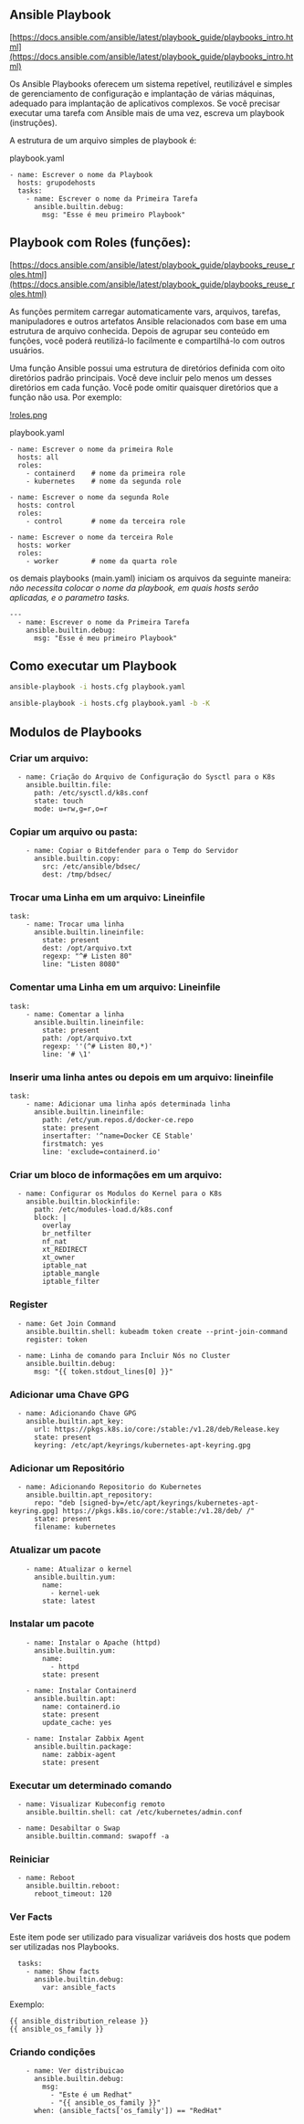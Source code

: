 ## Ansible Playbook

[https://docs.ansible.com/ansible/latest/playbook_guide/playbooks_intro.html](https://docs.ansible.com/ansible/latest/playbook_guide/playbooks_intro.html)

Os Ansible Playbooks oferecem um sistema repetível, reutilizável e simples de gerenciamento de configuração e implantação de várias máquinas, adequado para implantação de aplicativos complexos. Se você precisar executar uma tarefa com Ansible mais de uma vez, escreva um playbook (instruções).

A estrutura de um arquivo simples de playbook é:

playbook.yaml
```
- name: Escrever o nome da Playbook
  hosts: grupodehosts
  tasks:
    - name: Escrever o nome da Primeira Tarefa
      ansible.builtin.debug:
        msg: "Esse é meu primeiro Playbook"
```

## Playbook com Roles (funções):

[https://docs.ansible.com/ansible/latest/playbook_guide/playbooks_reuse_roles.html](https://docs.ansible.com/ansible/latest/playbook_guide/playbooks_reuse_roles.html)

As funções permitem carregar automaticamente vars, arquivos, tarefas, manipuladores e outros artefatos Ansible relacionados com base em uma estrutura de arquivo conhecida. Depois de agrupar seu conteúdo em funções, você poderá reutilizá-lo facilmente e compartilhá-lo com outros usuários.

Uma função Ansible possui uma estrutura de diretórios definida com oito diretórios padrão principais. Você deve incluir pelo menos um desses diretórios em cada função. Você pode omitir quaisquer diretórios que a função não usa. Por exemplo:

[!roles.png](roles.png)

playbook.yaml
```
- name: Escrever o nome da primeira Role
  hosts: all
  roles:
    - containerd    # nome da primeira role
    - kubernetes    # nome da segunda role

- name: Escrever o nome da segunda Role
  hosts: control
  roles:
    - control       # nome da terceira role

- name: Escrever o nome da terceira Role
  hosts: worker
  roles:
    - worker        # nome da quarta role
```
os demais playbooks (main.yaml) iniciam os arquivos da seguinte maneira:
<br>
*não necessita colocar o nome da playbook, em quais hosts serão aplicadas, e o parametro tasks.*
```
---
  - name: Escrever o nome da Primeira Tarefa
    ansible.builtin.debug:
      msg: "Esse é meu primeiro Playbook"
```

## Como executar um Playbook

```bash
ansible-playbook -i hosts.cfg playbook.yaml 

ansible-playbook -i hosts.cfg playbook.yaml -b -K
```

## Modulos de Playbooks

### Criar um arquivo:   
```
  - name: Criação do Arquivo de Configuração do Sysctl para o K8s
    ansible.builtin.file:
      path: /etc/sysctl.d/k8s.conf
      state: touch
      mode: u=rw,g=r,o=r
```
### Copiar um arquivo ou pasta:
```
    - name: Copiar o Bitdefender para o Temp do Servidor
      ansible.builtin.copy:
        src: /etc/ansible/bdsec/
        dest: /tmp/bdsec/
```
### Trocar uma Linha em um arquivo: Lineinfile
```
task:
    - name: Trocar uma linha
      ansible.builtin.lineinfile:
        state: present
        dest: /opt/arquivo.txt
        regexp: "^# Listen 80"
        line: "Listen 8080"
```
### Comentar uma Linha em um arquivo: Lineinfile
```
task: 
    - name: Comentar a linha
      ansible.builtin.lineinfile:
        state: present
        path: /opt/arquivo.txt
        regexp: ''(^# Listen 80,*)'
        line: '# \1'
```
### Inserir uma linha antes ou depois em um arquivo: lineinfile
```
task:
    - name: Adicionar uma linha após determinada linha
      ansible.builtin.lineinfile:
        path: /etc/yum.repos.d/docker-ce.repo
        state: present
        insertafter: '^name=Docker CE Stable'
        firstmatch: yes
        line: 'exclude=containerd.io'
```
### Criar um bloco de informações em um arquivo:
```
  - name: Configurar os Modulos do Kernel para o K8s
    ansible.builtin.blockinfile:
      path: /etc/modules-load.d/k8s.conf
      block: |
        overlay
        br_netfilter
        nf_nat
        xt_REDIRECT
        xt_owner
        iptable_nat
        iptable_mangle
        iptable_filter
```
### Register
```
  - name: Get Join Command
    ansible.builtin.shell: kubeadm token create --print-join-command
    register: token

  - name: Linha de comando para Incluir Nós no Cluster
    ansible.builtin.debug:
      msg: "{{ token.stdout_lines[0] }}"
```
### Adicionar uma Chave GPG
```
  - name: Adicionando Chave GPG 
    ansible.builtin.apt_key:
      url: https://pkgs.k8s.io/core:/stable:/v1.28/deb/Release.key
      state: present
      keyring: /etc/apt/keyrings/kubernetes-apt-keyring.gpg
```
### Adicionar um Repositório  
```
  - name: Adicionando Repositorio do Kubernetes
    ansible.builtin.apt_repository:
      repo: "deb [signed-by=/etc/apt/keyrings/kubernetes-apt-keyring.gpg] https://pkgs.k8s.io/core:/stable:/v1.28/deb/ /"
      state: present
      filename: kubernetes
```
### Atualizar um pacote
```
    - name: Atualizar o kernel
      ansible.builtin.yum:
        name:
          - kernel-uek
        state: latest
```
### Instalar um pacote
```
    - name: Instalar o Apache (httpd)
      ansible.builtin.yum:
        name:
          - httpd
        state: present

    - name: Instalar Containerd
      ansible.builtin.apt:
        name: containerd.io
        state: present
        update_cache: yes

    - name: Instalar Zabbix Agent
      ansible.builtin.package:
        name: zabbix-agent
        state: present
```
### Executar um determinado comando
```
  - name: Visualizar Kubeconfig remoto
    ansible.builtin.shell: cat /etc/kubernetes/admin.conf

  - name: Desabiltar o Swap
    ansible.builtin.command: swapoff -a
```
### Reiniciar 
```
  - name: Reboot
    ansible.builtin.reboot: 
      reboot_timeout: 120
```
### Ver Facts
Este item pode ser utilizado para visualizar variáveis dos hosts que podem ser utilizadas nos Playbooks.
```
  tasks:
    - name: Show facts
      ansible.builtin.debug:
        var: ansible_facts
```

Exemplo:
```
{{ ansible_distribution_release }}
{{ ansible_os_family }}
```

### Criando condições 
```
    - name: Ver distribuicao
      ansible.builtin.debug:
        msg:
          - "Este é um Redhat"
          - "{{ ansible_os_family }}"
      when: (ansible_facts['os_family']) == "RedHat"
```